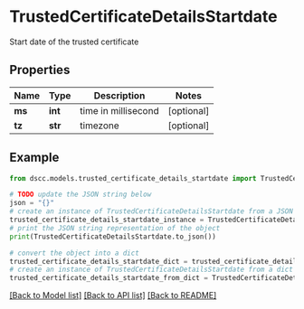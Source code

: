 # TrustedCertificateDetailsStartdate

Start date of the trusted certificate

## Properties

Name | Type | Description | Notes
------------ | ------------- | ------------- | -------------
**ms** | **int** | time in millisecond | [optional] 
**tz** | **str** | timezone | [optional] 

## Example

```python
from dscc.models.trusted_certificate_details_startdate import TrustedCertificateDetailsStartdate

# TODO update the JSON string below
json = "{}"
# create an instance of TrustedCertificateDetailsStartdate from a JSON string
trusted_certificate_details_startdate_instance = TrustedCertificateDetailsStartdate.from_json(json)
# print the JSON string representation of the object
print(TrustedCertificateDetailsStartdate.to_json())

# convert the object into a dict
trusted_certificate_details_startdate_dict = trusted_certificate_details_startdate_instance.to_dict()
# create an instance of TrustedCertificateDetailsStartdate from a dict
trusted_certificate_details_startdate_from_dict = TrustedCertificateDetailsStartdate.from_dict(trusted_certificate_details_startdate_dict)
```
[[Back to Model list]](../README.md#documentation-for-models) [[Back to API list]](../README.md#documentation-for-api-endpoints) [[Back to README]](../README.md)


